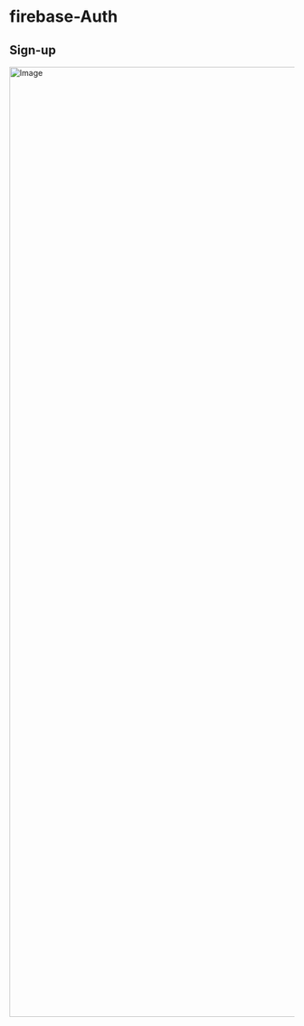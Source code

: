 # firebase-Auth

## Sign-up

<img width="1680" alt="Image" src="https://github.com/user-attachments/assets/34f2793d-e40b-405d-a925-47e63c3d3ad9" />

